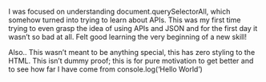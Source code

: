 I was focused on understanding document.querySelectorAll, which somehow turned into trying to learn about APIs. This was my first time trying to even grasp the idea of using APIs and JSON and for the first day it wasn’t so bad at all. Felt good learning the very beginning of a new skill!


Also.. This wasn’t meant to be anything special, this has zero styling to the HTML. This isn’t dummy proof; this is for pure motivation to get better and to see how far I have come from console.log(‘Hello World’)
